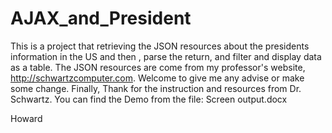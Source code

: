# AJAX_and_President

This is a project that retrieving the JSON resources about the presidents information in the US and then , parse the return, 
and filter and display data as a table. 
The JSON resources are come from my professor's website, http://schwartzcomputer.com. Welcome to give me any advise or make some change. 
Finally, Thank for the instruction and resources from Dr. Schwartz.
You can find the Demo from the file: Screen output.docx

Howard
